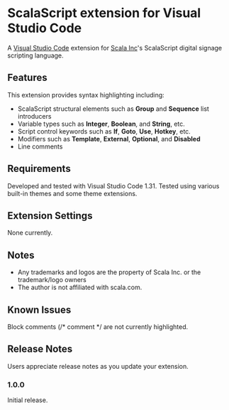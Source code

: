 # ScalaScript extension for Visual Studio Code

A [Visual Studio Code](https://code.visualstudio.com) extension for [Scala Inc](https://www.scala.com)'s ScalaScript digital signage scripting language. 

## Features

This extension provides syntax highlighting including:
- ScalaScript structural elements such as **Group** and **Sequence** list introducers
- Variable types such as **Integer**, **Boolean**, and **String**, etc.
- Script control keywords such as **If**, **Goto**, **Use**, **Hotkey**, etc.
- Modifiers such as **Template**, **External**, **Optional**, and **Disabled**
- Line comments

## Requirements

Developed and tested with Visual Studio Code 1.31. Tested using various built-in themes and some theme extensions.

## Extension Settings

None currently.

## Notes
- Any trademarks and logos are the property of Scala Inc. or the trademark/logo owners
- The author is not affiliated with scala.com.

## Known Issues

Block comments (/* comment */ are not currently highlighted.

## Release Notes

Users appreciate release notes as you update your extension.

### 1.0.0

Initial release.

